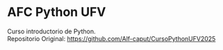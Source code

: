 # AFC Python UFV

Curso introductorio de Python.  
Repositorio Original: https://github.com/Alf-caput/CursoPythonUFV2025
